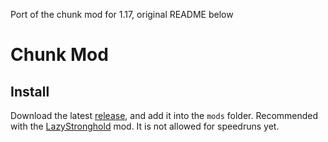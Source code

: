 Port of the chunk mod for 1.17, original README below

# Chunk Mod

## Install

Download the latest [release](https://github.com/Mario0051/chunk-mod/releases/latest), and add it into the `mods` folder. Recommended with the [LazyStronghold](https://github.com/Gregor0410/LazyStronghold) mod. It is not allowed for speedruns yet.
